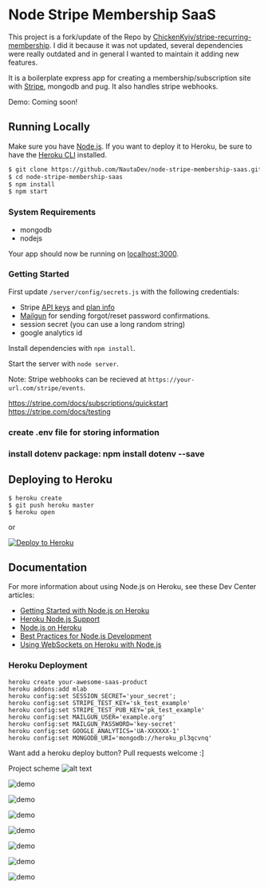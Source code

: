 # Node Stripe Membership SaaS

This project is a fork/update of the Repo by [ChickenKyiv/stripe-recurring-membership](https://github.com/ChickenKyiv/stripe-recurring-membership). I did it because it was not updated, several dependencies were really outdated and in general I wanted to maintain it adding new features.

It is a boilerplate express app for creating a membership/subscription site with [Stripe](https://stripe.com), mongodb and pug. It also handles stripe webhooks.

Demo: Coming soon!

## Running Locally

Make sure you have [Node.js](http://nodejs.org/). If you want to deploy it to Heroku, be sure to have the [Heroku CLI](https://cli.heroku.com/) installed.

```sh
$ git clone https://github.com/NautaDev/node-stripe-membership-saas.git # or clone your own fork
$ cd node-stripe-membership-saas
$ npm install
$ npm start
```


### System Requirements

- mongodb
- nodejs

Your app should now be running on [localhost:3000](http://localhost:3000/).



### Getting Started

First update `/server/config/secrets.js` with the following credentials:

- Stripe [API keys](https://dashboard.stripe.com/account/apikeys) and [plan info](https://dashboard.stripe.com/test/plans)
- [Mailgun](https://mailgun.com/signup) for sending forgot/reset password confirmations.
- session secret (you can use a long random string)
- google analytics id

Install dependencies with `npm install`.

Start the server with `node server`.

Note: Stripe webhooks can be recieved at `https://your-url.com/stripe/events`.


https://stripe.com/docs/subscriptions/quickstart
https://stripe.com/docs/testing

### create .env file for storing information 
### install dotenv package: npm install dotenv --save


## Deploying to Heroku

```
$ heroku create
$ git push heroku master
$ heroku open
```
or

[![Deploy to Heroku](https://www.herokucdn.com/deploy/button.png)](https://heroku.com/deploy)

## Documentation

For more information about using Node.js on Heroku, see these Dev Center articles:

- [Getting Started with Node.js on Heroku](https://devcenter.heroku.com/articles/getting-started-with-nodejs)
- [Heroku Node.js Support](https://devcenter.heroku.com/articles/nodejs-support)
- [Node.js on Heroku](https://devcenter.heroku.com/categories/nodejs)
- [Best Practices for Node.js Development](https://devcenter.heroku.com/articles/node-best-practices)
- [Using WebSockets on Heroku with Node.js](https://devcenter.heroku.com/articles/node-websockets)

### Heroku Deployment

```
heroku create your-awesome-saas-product
heroku addons:add mlab
heroku config:set SESSION_SECRET='your_secret';
heroku config:set STRIPE_TEST_KEY='sk_test_example'
heroku config:set STRIPE_TEST_PUB_KEY='pk_test_example'
heroku config:set MAILGUN_USER='example.org'
heroku config:set MAILGUN_PASSWORD='key-secret'
heroku config:set GOOGLE_ANALYTICS='UA-XXXXXX-1'
heroku config:set MONGODB_URI='mongodb://heroku_pl3qcvnq'

```

Want add a heroku deploy button? Pull requests welcome :]

Project scheme
![alt text](https://github.com/atherdon/stripe-recurring-membership/blob/master/docs/162f6342b3ee45ae9c5f338212d554dc.png)


![demo](https://github.com/atherdon/stripe-recurring-membership/blob/master/docs/localhost-3000-billing-form.png)

![demo](https://github.com/atherdon/stripe-recurring-membership/blob/master/docs/localhost-3000-profile-update.png)

![demo](https://github.com/atherdon/stripe-recurring-membership/blob/master/docs/stripe-a.herokuapp.com-profile.png)

![demo](https://github.com/atherdon/stripe-recurring-membership/blob/master/docs/stripe-a.herokuapp.com-signup2.png)

![demo](https://github.com/atherdon/stripe-recurring-membership/blob/master/docs/stripe-a.herokuapp.com-update-card.png)

![demo](https://github.com/atherdon/stripe-recurring-membership/blob/master/docs/stripe-a.herokuapp.com-user-password.png)

![demo](https://github.com/atherdon/stripe-recurring-membership/blob/master/docs/stripe-a.herokuapp.com-whois.png)
